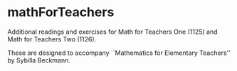 # mathForTeachers

Additional readings and exercises for Math for Teachers One (1125) and Math for Teachers Two (1126).

These are designed to accompany ``Mathematics for Elementary Teachers'' by Sybilla Beckmann.
